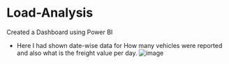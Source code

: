 # Load-Analysis
 Created a Dashboard using Power BI 
 * Here I had shown date-wise data for How many vehicles were reported and also what is the freight value per day.
![image](https://github.com/NidhiAgrawal2602/Load-Analysis/assets/138298087/3ecb8845-494f-4f75-a4c7-b391821d3076)
